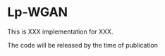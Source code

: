 # Lp-WGAN
This is XXX implementation for XXX.

The code will be released by the time of publication
